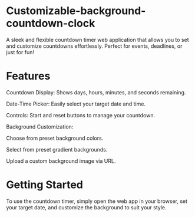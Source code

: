 # Customizable-background-countdown-clock
A sleek and flexible countdown timer web application that allows you to set and customize countdowns effortlessly. Perfect for events, deadlines, or just for fun!

# Features

Countdown Display: Shows days, hours, minutes, and seconds remaining.

Date-Time Picker: Easily select your target date and time.

Controls: Start and reset buttons to manage your countdown.

Background Customization:

Choose from preset background colors.

Select from preset gradient backgrounds.

Upload a custom background image via URL.

# Getting Started
To use the countdown timer, simply open the web app in your browser, set your target date, and customize the background to suit your style.
